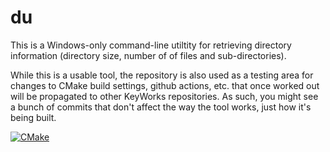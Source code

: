 # du

This is a Windows-only command-line utiltity for retrieving directory information (directory size, number of of files and sub-directories).

While this is a usable tool, the repository is also used as a testing area for changes to CMake build settings, github actions, etc. that once worked out will be propagated to other KeyWorks repositories. As such, you might see a bunch of commits that don't affect the way the tool works, just how it's being built.

[![CMake](https://github.com/KeyWorksRW/du/actions/workflows/cmake.yml/badge.svg)](https://github.com/KeyWorksRW/du/actions/workflows/cmake.yml)
